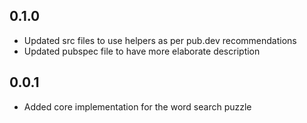 ## 0.1.0
- Updated src files to use helpers as per pub.dev recommendations
- Updated pubspec file to have more elaborate description
## 0.0.1
- Added core implementation for the word search puzzle